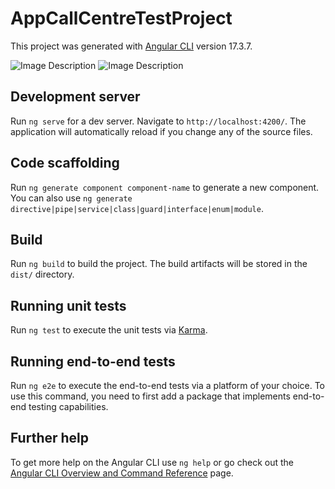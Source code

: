 # AppCallCentreTestProject

This project was generated with [Angular CLI](https://github.com/angular/angular-cli) version 17.3.7.

![Image Description]([image1](https://github.com/AnassAzeroual/app-call-centre-test-project/blob/main/image1.PNG))
![Image Description]([image2](https://github.com/AnassAzeroual/app-call-centre-test-project/blob/main/image2.PNG))

## Development server

Run `ng serve` for a dev server. Navigate to `http://localhost:4200/`. The application will automatically reload if you change any of the source files.

## Code scaffolding

Run `ng generate component component-name` to generate a new component. You can also use `ng generate directive|pipe|service|class|guard|interface|enum|module`.

## Build

Run `ng build` to build the project. The build artifacts will be stored in the `dist/` directory.

## Running unit tests

Run `ng test` to execute the unit tests via [Karma](https://karma-runner.github.io).

## Running end-to-end tests

Run `ng e2e` to execute the end-to-end tests via a platform of your choice. To use this command, you need to first add a package that implements end-to-end testing capabilities.

## Further help

To get more help on the Angular CLI use `ng help` or go check out the [Angular CLI Overview and Command Reference](https://angular.io/cli) page.
